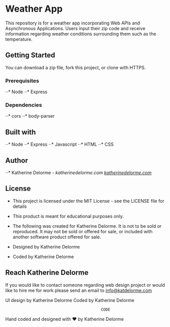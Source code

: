 # Weather App
This repository is for a weather app incorporating Web APIs and Asynchronous Applications. Users input their zip code and receive information regarding weather conditions surrounding them such as the temperature.

## Getting Started
You can download a zip file, fork this project, or clone with HTTPS.

### Prerequisites
⋅⋅* Node
⋅⋅* Express

### Dependencies
⋅⋅* cors
⋅⋅* body-parser

## Built with
⋅⋅* Node
⋅⋅* Express
⋅⋅* Javascript
⋅⋅* HTML
⋅⋅* CSS

## Author
⋅⋅* Katherine Delorme - *katherinedelorme.com [katherinedelorme.com](katherinedelorme.com "Portfolio Website")*

## License
* This project is licensed under the MIT License - see the LICENSE file for details
* This product is meant for educational purposes only.

* The following was created for Katherine Delorme. It is not to be sold or reproduced. It may not be sold or offered for sale, or included with another software product offered for sale.
* Designed by Katherine Delorme
* Coded by Katherine Delorme

## Reach Katherine Delorme
If you would like to contact someone regarding web design project or would like to hire me for work please send an email to info@katdelorme.com


UI design by Katherine Delorme
Coded by Katherine Delorme



                                              CODE

Hand coded and designed with &hearts; by Katherine Delorme
